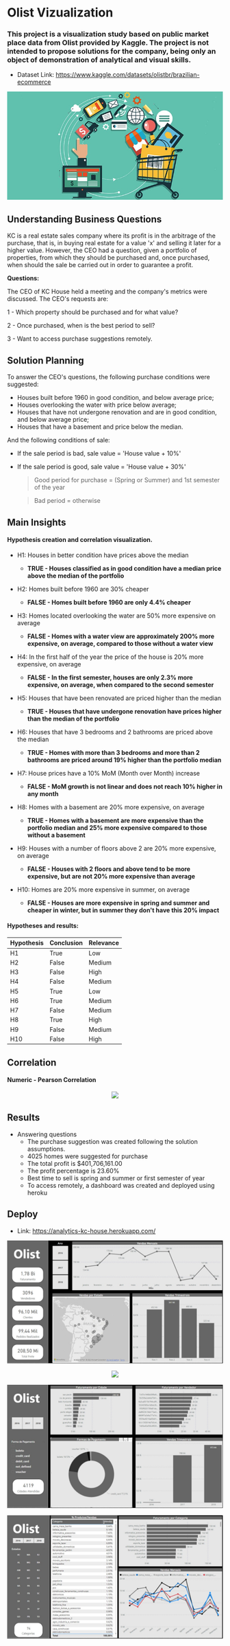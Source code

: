 # Olist Vizualization 

### This project is a visualization study based on public market place data from Olist provided by Kaggle. The project is not intended to propose solutions for the company, being only an object of demonstration of analytical and visual skills.
- Dataset Link: https://www.kaggle.com/datasets/olistbr/brazilian-ecommerce

<p align="center">
  <img src="images/wall.jpg"/>
</p>

## Understanding Business Questions 
KC is a real estate sales company where its profit is in the arbitrage of the purchase, that is, 
in buying real estate for a value 'x' and selling it later for a higher value. However, the CEO had 
a question, given a portfolio of properties, from which they should be purchased and, once purchased, 
when should the sale be carried out in order to guarantee a profit. 

**Questions:**

The CEO of KC House held a meeting and the company's metrics were discussed. The CEO's requests are:

1 - Which property should be purchased and for what value?

2 - Once purchased, when is the best period to sell?

3 - Want to access purchase suggestions remotely.


## Solution Planning

To answer the CEO's questions, the following purchase conditions were suggested:
- Houses built before 1960 in good condition, and below average price;
- Houses overlooking the water with price below average;
- Houses that have not undergone renovation and are in good condition, and below average price;
- Houses that have a basement and price below the median.

And the following conditions of sale:
- If the sale period is bad, sale value = 'House value + 10%'
- If the sale period is good, sale value = 'House value + 30%'
     > Good period for purchase = (Spring or Summer) and 1st semester of the year

     > Bad period = otherwise

## Main Insights

#### Hypothesis creation and correlation visualization.

- H1: Houses in better condition have prices above the median
  - **TRUE - Houses classified as in good condition have a median price above the median of the portfolio**

- H2: Homes built before 1960 are 30% cheaper
  - **FALSE - Homes built before 1960 are only 4.4% cheaper**
  
- H3: Homes located overlooking the water are 50% more expensive on average
  - **FALSE - Homes with a water view are approximately 200% more expensive, on average, compared to those without a water view**
  
- H4: In the first half of the year the price of the house is 20% more expensive, on average
  - **FALSE - In the first semester, houses are only 2.3% more expensive, on average, when compared to the second semester**

- H5: Houses that have been renovated are priced higher than the median
  - **TRUE - Houses that have undergone renovation have prices higher than the median of the portfolio**

- H6: Houses that have 3 bedrooms and 2 bathrooms are priced above the median
  - **TRUE - Homes with more than 3 bedrooms and more than 2 bathrooms are priced around 19% higher than the portfolio median**

- H7: House prices have a 10% MoM (Month over Month) increase
  - **FALSE - MoM growth is not linear and does not reach 10% higher in any month**

- H8: Homes with a basement are 20% more expensive, on average
  - **TRUE - Homes with a basement are more expensive than the portfolio median and 25% more expensive compared to those without a basement**

- H9: Houses with a number of floors above 2 are 20% more expensive, on average
  - **FALSE - Houses with 2 floors and above tend to be more expensive, but are not 20% more expensive than average**

- H10: Homes are 20% more expensive in summer, on average
  - **FALSE - Houses are more expensive in spring and summer and cheaper in winter, but in summer they don't have this 20% impact**



#### Hypotheses and results:

|Hypothesis  |  Conclusion  |  Relevance  |
|----------- | -----------  | ------------|
|H1          | True         | Low         |
|H2          | False        | Medium      |
|H3          | False        | High        |
|H4          | False        | Medium      |
|H5          | True         | Low         |
|H6          | True         | Medium      |
|H7          | False        | Medium      |
|H8          | True         | High        |
|H9          | False        | Medium      |
|H10         | False        | High        |


## Correlation

#### Numeric - Pearson Correlation
<p align="center">
  <img src="images/corr.png"/>
</p>

## Results

* Answering questions
  - The purchase suggestion was created following the solution assumptions.
  - 4025 homes were suggested for purchase
  - The total profit is $401,706,161.00 
  - The profit percentage is 23.60%
  - Best time to sell is spring and summer or first semester of year
  - To access remotely, a dashboard was created and deployed using heroku 

## Deploy

- Link: https://analytics-kc-house.herokuapp.com/

<p align="center">
  <img src="images/i3.jpeg"/>
</p>

<p align="center">
  <img src="images/i4.jpeg"/>
</p>

<p align="center">
  <img src="images/i1.jpeg"/>
</p>

<p align="center">
  <img src="images/i2.jpeg"/>
</p>



